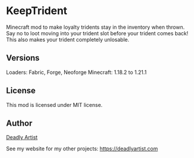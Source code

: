 # KeepTrident
Minecraft mod to make loyalty tridents stay in the inventory when thrown. Say no to loot moving into your trident slot before your trident comes back! This also makes your trident completely unlosable.

## Versions
Loaders: Fabric, Forge, Neoforge
Minecraft: 1.18.2 to 1.21.1

## License
This mod is licensed under MIT license.

## Author

[Deadly Artist](https://deadlyartist.com)

See my website for my other projects: https://deadlyartist.com